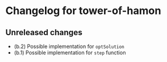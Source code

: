# Changelog for tower-of-hamon

## Unreleased changes

- (b.2) Possible implementation for ``optSolution``
- (b.1) Possible implementation for ``step`` function